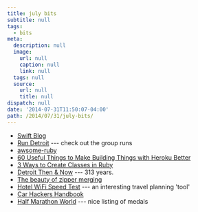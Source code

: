 ```yaml
---
title: july bits
subtitle: null
tags:
  - bits
meta:
  description: null
  image:
    url: null
    caption: null
    link: null
  tags: null
  source:
    url: null
    title: null
dispatch: null
date: '2014-07-31T11:50:07-04:00'
path: /2014/07/31/july-bits/
---
```


* [Swift Blog][swift]
* [Run Detroit][run] --- check out the group runs
* [awsome-ruby][ar]
* [60 Useful Things to Make Building Things with Heroku Better][ah]
* [3 Ways to Create Classes in Ruby][rubyClasses]
* [Detroit Then & Now][det] --- 313 years.
* [The beauty of zipper merging][zipper]
* [Hotel WiFi Speed Test][wifi] --- an interesting travel planning 'tool'
* [Car Hackers Handbook][carhh]
* [Half Marathon World][13.1] --- nice listing of medals

[swift]: https://developer.apple.com/swift/blog/
[run]: http://www.run-detroit.com/
[ar]: https://github.com/markets/awesome-ruby "A collection of awesome Ruby libraries, tools, frameworks and software"
[ah]: https://www.expeditedssl.com/pages/the-hot-and-heavy-list-of-heroku-development-resources "awesome heroku?"
[rubyClasses]: http://techblog.thescore.com/2014/07/19/3-ways-to-create-classes-in-ruby/
[det]: http://www.freep.com/interactive/article/20140722/NEWS01/140721003/THEN-NOW-Watch-Detroit-change-before-your-very-eyes
[zipper]: http://arstechnica.com/cars/2014/07/the-beauty-of-zipper-merging-or-why-you-should-drive-ruder/ "why you should drive ruder"
[wifi]: http://www.hotelwifitest.com/
[carhh]: http://opengarages.org/handbook/
[13.1]: http://www.halfmarathonworld.com/

